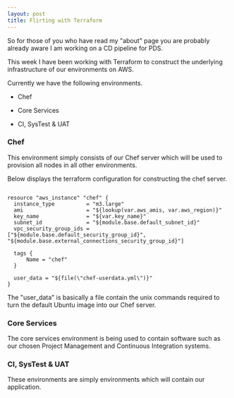 ```yaml
---
layout: post
title: Flirting with Terraform
---
```


So for those of you who have read my "about" page you are probably already aware I am working on a CD pipeline for PDS.

This week I have been working with Terraform to construct the underlying infrastructure of our environments on AWS.

Currently we have the following environments.

* Chef

* Core Services

* CI, SysTest & UAT

### Chef

This environment simply consists of our Chef server which will be used to provision all nodes in all other environments.

Below displays the terraform configuration for constructing the chef server.

~~~~~~~~

resource "aws_instance" "chef" {
  instance_type          = "m3.large"
  ami                    = "${lookup(var.aws_amis, var.aws_region)}"
  key_name               = "${var.key_name}"
  subnet_id              = "${module.base.default_subnet_id}"
  vpc_security_group_ids = ["${module.base.default_security_group_id}", "${module.base.external_connections_security_group_id}"]

  tags {
      Name = "chef"
  }

  user_data = "${file(\"chef-userdata.yml\")}"
}

~~~~~~~~

The "user_data" is basically a file contain the unix commands required to turn the default Ubuntu image into our Chef server.

### Core Services

The core services environment is being used to contain software such as our chosen Project Management and Continuous Integration systems.

### CI, SysTest & UAT

These environments are simply environments which will contain our application.
